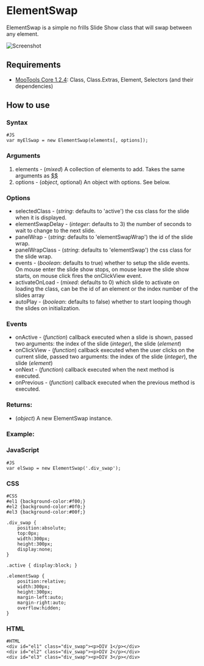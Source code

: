 ElementSwap
===========

ElementSwap is a simple no frills Slide Show class that will swap between any element.

![Screenshot](http://github.com/vincentbluff/ElementSwap/raw/master/screenshot.png)

Requirements
------------

* [MooTools Core 1.2.4](http://mootools.net/core): Class, Class.Extras, Element, Selectors (and their dependencies)

How to use
----------

### Syntax
	#JS
	var myElSwap = new ElementSwap(elements[, options]);

### Arguments

1. elements - (*mixed*) A collection of elements to add. Takes the same arguments as [$$][]
2. options - (*object*, optional) An object with options. See below.

### Options
- selectedClass - (*string*: defaults to 'active') the css class for the slide when it is displayed.
- elementSwapDelay - (*integer*: defaults to 3) the number of seconds to wait to change to the next slide.
- panelWrap - (*string*: defaults to 'elementSwapWrap') the id of the slide wrap.
- panelWrapClass - (*string*: defaults to 'elementSwap') the css class for the slide wrap.
- events - (*boolean*: defaults to true) whether to setup the slide events. On mouse enter the slide show stops, on mouse leave the slide show starts, on mouse click fires the onClickView event.
- activateOnLoad - (*mixed*: defaults to 0) which slide to activate on loading the class, can be the id of an element or the index number of the slides array
- autoPlay - (*boolean*: defaults to false) whether to start looping though the slides on initialization.

### Events
- onActive - (*function*) callback executed when a slide is shown, passed two arguments: the index of the slide (*integer*), the slide (*element*)
- onClickView - (*function*)  callback executed when the user clicks on the current slide, passed two arguments: the index of the slide (*integer*), the slide (*element*)
- onNext - (*function*)  callback executed when the next method is executed.
- onPrevious - (*function*)  callback executed when the previous method is executed.

### Returns:

* (*object*) A new ElementSwap instance.

### Example:

### JavaScript
	#JS
	var elSwap = new ElementSwap('.div_swap');

### CSS
	#CSS
	#el1 {background-color:#f00;}
	#el2 {background-color:#0f0;}
	#el3 {background-color:#00f;}
	
	.div_swap {
		position:absolute;
		top:0px;
		width:300px;
		height:300px;
		display:none;
	}
	
	.active { display:block; }
	
	.elementSwap {
		position:relative;
		width:300px;
		height:300px;
		margin-left:auto;
		margin-right:auto;
		overflow:hidden;
	}

### HTML
	#HTML
	<div id="el1" class="div_swap"><p>DIV 1</p></div>
	<div id="el2" class="div_swap"><p>DIV 2</p></div>
	<div id="el3" class="div_swap"><p>DIV 3</p></div>


[$$]: http://www.mootools.net/docs/core/Element/Element#dollars